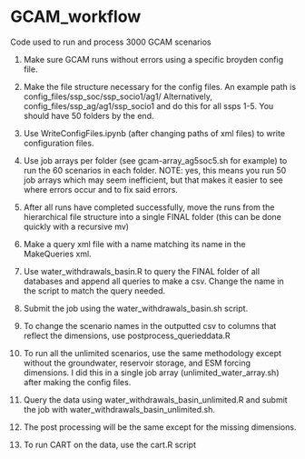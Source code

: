 # GCAM_workflow
Code used to run and process 3000 GCAM scenarios


1. Make sure GCAM runs without errors using a specific broyden config file.
2. Make the file structure necessary for the config files. An example path is config_files/ssp_soc/ssp_socio1/ag1/ 
Alternatively, config_files/ssp_ag/ag1/ssp_socio1  and do this for all ssps 1-5. You should have 50 folders by the end.
3. Use WriteConfigFiles.ipynb (after changing paths of xml files) to write configuration files. 
4. Use job arrays per folder (see gcam-array_ag5soc5.sh for example) to run the 60 scenarios in each folder. NOTE: yes, this means you run 50 job arrays which may seem inefficient, but that makes it easier to see where errors occur and to fix said errors.
5. After all runs have completed successfully, move the runs from the hierarchical file structure into a single FINAL folder (this can be done quickly with a recursive mv)
6. Make a query xml file with a name matching its name in the MakeQueries xml.
7. Use water_withdrawals_basin.R to query the FINAL folder of all databases and append all queries to make a csv. Change the name in the script to match the query needed.
8. Submit the job using the water_withdrawals_basin.sh script.
9. To change the scenario names in the outputted csv to columns that reflect the dimensions, use postprocess_querieddata.R

10. To run all the unlimited scenarios, use the same methodology except without the groundwater, reservoir storage, and ESM forcing dimensions. I did this in a single job array (unlimited_water_array.sh) after making the config files.
11. Query the data using water_withdrawals_basin_unlimited.R and submit the job with water_withdrawals_basin_unlimited.sh. 
12. The post processing will be the same except for the missing dimensions. 

13. To run CART on the data, use the cart.R script
